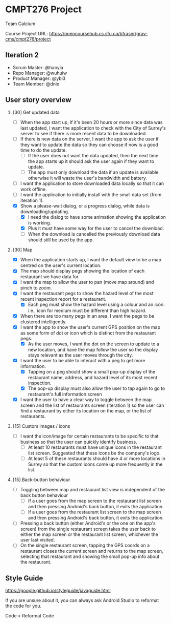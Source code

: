 # CMPT276 Project

Team Calcium

Course Project URL: https://opencoursehub.cs.sfu.ca/bfraser/grav-cms/cmpt276/project

## Iteration 2

* Scrum Master: @haoyia
* Repo Manager: @wuhuiw
* Product Manager: @ybl3
* Team Member: @dnix

## User story overview

1. [30] Get updated data

   * [ ] When the app start up, if it's been 20 hours or more since data was last updated, I want the application to check with the City of Surrey's server to see if there is more recent data to be downloaded.
   * [ ] If there is new data on the server, I want the app to ask the user if they want to update the data so they can choose if now is a good time to do the update.
        * [ ] If the user does not want the data updated, then the next time the app starts up it should ask the user again if they want to update.
        * [ ] The app must only download the data if an update is available otherwise it will waste the user's bandwidth and battery.
   * [ ] I want the application to store downloaded data locally so that it can work offline.
   * [ ] I want the application to initially install with the small data set (from iteration 1).
   * [x] Show a please-wait dialog, or a progress dialog, while data is downloading/updating.
        * [x] I need the dialog to have some animation showing the application is working.
        * [x] Plus it must have some way for the user to cancel the download.
        * [ ] When the download is cancelled the previously download data should still be used by the app.

2. [30] Map

   * [x] When the application starts up, I want the default view to be a map centred on the user's current location.
   * [x] The map should display pegs showing the location of each restaurant we have data for.
   * [x] I want the map to allow the user to pan (move map around) and pinch to zoom.
   * [x] I want the restaurant pegs to show the hazard level of the most recent inspection report for a restaurant.
        * [x] Each peg must show the hazard level using a colour and an icon. i.e., icon for medium must be different than high hazard.
   * [x] When there are too many pegs in an area, I want the pegs to be clustered intelligently.
   * [x] I want the app to show the user's current GPS position on the map as some form of dot or icon which is distinct from the restaurant pegs.
        * [x] As the user moves, I want the dot on the screen to update to a new location, and have the map follow the user so the display stays relevant as the user moves through the city.
   * [x] I want the user to be able to interact with a peg to get more information.
        * [x] Tapping on a peg should show a small pop-up display of the restaurant name, address, and hazard level of its most recent inspection.
        * [x] The pop-up display must also allow the user to tap again to go to restaurant's full information screen
   * [x] I want the user to have a clear way to toggle between the map screen and the list of restaurants screen (iteration 1) so the user can find a restaurant by either its location on the map, or the list of restaurants.

3. [15] Custom images / icons

   * [ ] I want the icon/image for certain restaurants to be specific to that business so that the user can quickly identify business.
        * [ ] At least 10 restaurants must have unique icons in the restaurant list screen. Suggested that these icons be the company's logo.
        * [ ] At least 5 of these restaurants should have 4 or more locations in Surrey so that the custom icons come up more frequently in the list.

4. [15] Back-button behaviour

   * [ ] Toggling between map and restaurant list view is independent of the back button behaviour
        * [ ] If a user goes from the map screen to the restaurant list screen and then pressing Android's back button, it exits the application.
        * [ ] If a user goes from the restaurant list screen to the map screen and then pressing Android's back button, it exits the application.
   * [ ] Pressing a back button (either Android's or the one on the app's screen) from the single restaurant screen takes the user back to either the map screen or the restaurant list screen, whichever the user last visited.
   * [ ] On the single restaurant screen, tapping the GPS coords on a restaurant closes the current screen and returns to the map screen, selecting that restaurant and showing the small pop-up info about the restaurant.
## Style Guide

https://google.github.io/styleguide/javaguide.html

If you are unsure about it, you can always ask Android Studio to reformat the code for you.

Code > Reformat Code
